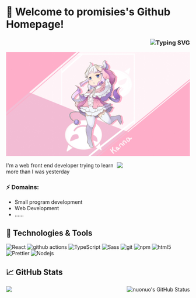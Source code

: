 # 🎉 Welcome to promisies's Github Homepage!
<h3 align="right">
  <img src="https://readme-typing-svg.demolab.com?font=Fira+Code&size=30&duration=4000&pause=4998&color=F767D2FF&vCenter=true&repeat=false&width=435&lines=Hi,+ visitor🌹" alt="Typing SVG" />
</h3>

![Header](https://github.com/promisies/promisies/blob/main/header-bg.jpg "Header")

<img align='right' src='https://media.giphy.com/media/bcKmIWkUMCjVm/giphy.gif' width='200"'>

I'm a web front end developer trying to learn more than I was yesterday



### ⚡ Domains:
- Small program development
- Web Development
- ......

## 🔧 Technologies & Tools
<p>
  <img alt="React" src="https://img.shields.io/badge/-React-45b8d8?style=flat-square&logo=react&logoColor=white" />
  <img alt="github actions" src="https://img.shields.io/badge/-Github_Actions-2088FF?style=flat-square&logo=github-actions&logoColor=white" />
  <img alt="TypeScript" src="https://img.shields.io/badge/-TypeScript-007ACC?style=flat-square&logo=typescript&logoColor=white" />
  <img alt="Sass" src="https://img.shields.io/badge/-Sass-CC6699?style=flat-square&logo=sass&logoColor=white" />
  <img alt="git" src="https://img.shields.io/badge/-Git-F05032?style=flat-square&logo=git&logoColor=white" />
  <img alt="npm" src="https://img.shields.io/badge/-NPM-CB3837?style=flat-square&logo=npm&logoColor=white" />
  <img alt="html5" src="https://img.shields.io/badge/-HTML5-E34F26?style=flat-square&logo=html5&logoColor=white" />
  <img alt="Prettier" src="https://img.shields.io/badge/-Prettier-F7B93E?style=flat-square&logo=prettier&logoColor=white" />
  <img alt="Nodejs" src="https://img.shields.io/badge/-Nodejs-43853d?style=flat-square&logo=Node.js&logoColor=white" />
</p>

## &#x1f4c8; GitHub Stats

<a href="https://github.com/promisies/promisies">
  <img align="left" src="https://github-readme-stats.vercel.app/api/top-langs/?username=promisies&title_color=ffffff&text_color=c9cacc&icon_color=2bbc8a&bg_color=1d1f21&langs_count=55" />
</a>

<a href="https://github.com/promisies/promisies">
  <img align="right" src="https://github-readme-stats.vercel.app/api?username=promisies&show_icons=true&line_height=27&count_private=true&title_color=ffffff&text_color=c9cacc&icon_color=2bbc8a&bg_color=1d1f21" alt="nuonuo's GitHub Status" />
</a>



